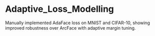 # Adaptive_Loss_Modelling
Manually implemented AdaFace loss on MNIST and CIFAR-10, showing improved robustness over ArcFace with adaptive margin tuning.

